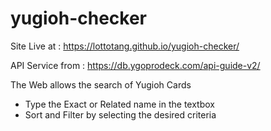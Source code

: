 # yugioh-checker

Site Live at : https://lottotang.github.io/yugioh-checker/

API Service from : https://db.ygoprodeck.com/api-guide-v2/

The Web allows the search of Yugioh Cards
- Type the Exact or Related name in the textbox
- Sort and Filter by selecting the desired criteria
